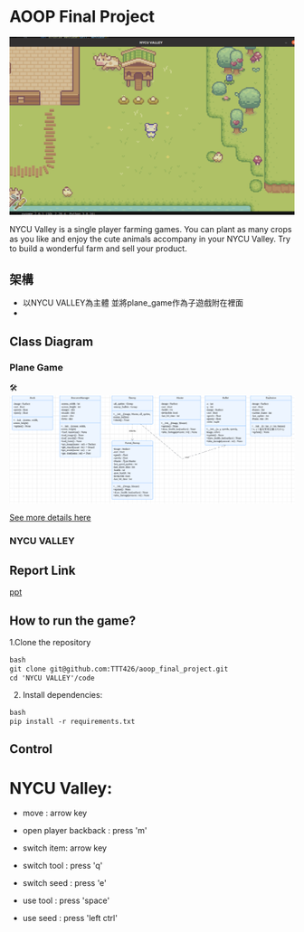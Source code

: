 # AOOP Final Project
![image](https://github.com/TTT426/aoop_final_project/blob/main/reference/NYCU_Valley.png)

NYCU Valley is a single player farming games. You can plant as many crops as you like and enjoy the cute animals accompany in your NYCU Valley. Try to build a wonderful farm and sell your product.

## 架構
- 以NYCU VALLEY為主體 並將plane_game作為子遊戲附在裡面
- 
## Class Diagram
### Plane Game
🛠️
![img](reference/class_diagram1.png)

[See more details here](https://lucid.app/lucidchart/92c029b0-b6c8-464c-aa2a-790c3bee1c45/edit?viewport_loc=-1664%2C-1778%2C3074%2C1660%2C0_0&invitationId=inv_135f1ff5-3c28-4422-b8c8-b278b6b06117)
### NYCU VALLEY

## Report Link
[ppt](https://www.canva.com/design/DAGbKZRHVXk/pSW3tnpWlCMot5XB4sFIYg/edit?utm_content=DAGbKZRHVXk&utm_campaign=designshare&utm_medium=link2&utm_source=sharebutton)

## How to run the game?
1.Clone the repository
```
bash
git clone git@github.com:TTT426/aoop_final_project.git
cd 'NYCU VALLEY'/code
```

2. Install dependencies:
```
bash
pip install -r requirements.txt
```
## Control
# NYCU Valley:

- move : arrow key
- open player backback : press 'm'
- switch item: arrow key

- switch tool : press 'q'
- switch seed : press 'e'

- use tool : press 'space'
- use seed : press 'left ctrl'








